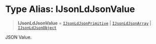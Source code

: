 # Type Alias: IJsonLdJsonValue

> **IJsonLdJsonValue** = [`IJsonLdJsonPrimitive`](IJsonLdJsonPrimitive.md) \| [`IJsonLdJsonArray`](IJsonLdJsonArray.md) \| [`IJsonLdJsonObject`](../interfaces/IJsonLdJsonObject.md)

JSON Value.
